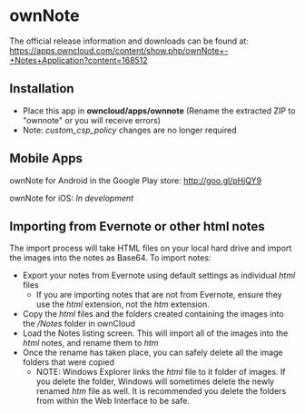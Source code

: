 # ownNote
The official release information and downloads can be found at: https://apps.owncloud.com/content/show.php/ownNote+-+Notes+Application?content=168512

## Installation
- Place this app in **owncloud/apps/ownnote** (Rename the extracted ZIP to "ownnote" or you will receive errors)
- Note: *custom_csp_policy* changes are no longer required

## Mobile Apps
ownNote for Android in the Google Play store: http://goo.gl/pHjQY9

ownNote for iOS: *In development*


## Importing from Evernote or other html notes
The import process will take HTML files on your local hard drive and import the images into the notes as Base64. To import notes:
- Export your notes from Evernote using default settings as individual *html* files
     - If you are importing notes that are not from Evernote, ensure they use the *html* extension, not the *htm* extension. 
- Copy the *html* files and the folders created containing the images into the */Notes* folder in ownCloud
- Load the Notes listing screen. This will import all of the images into the *html* notes, and rename them to *htm*
- Once the rename has taken place, you can safely delete all the image folders that were copied
     - NOTE: Windows Explorer links the *html* file to it folder of images. If you delete the folder, Windows will sometimes delete the newly renamed *htm* file as well. It is recommended you delete the folders from within the Web Interface to be safe. 
